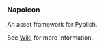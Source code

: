 ### Napoleon

An asset framework for Pyblish.

See [Wiki][] for more information.

[Wiki]: https://github.com/pyblish/pyblish-napoleon/wiki
